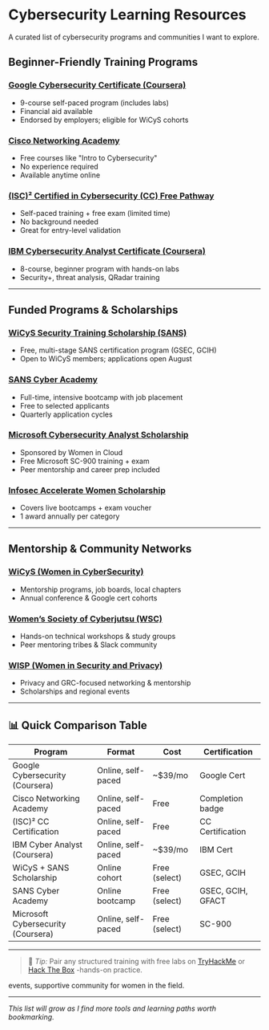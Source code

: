 # Cybersecurity Learning Resources

A curated list of cybersecurity programs and communities I want to explore.

## Beginner-Friendly Training Programs

### [Google Cybersecurity Certificate (Coursera)](https://www.coursera.org/professional-certificates/google-cybersecurity)
- 9-course self-paced program (includes labs)
- Financial aid available
- Endorsed by employers; eligible for WiCyS cohorts

### [Cisco Networking Academy](https://learningnetwork.cisco.com/s/question/0D53i00000KsoKjCAJ/intro-to-cybersecurity)
- Free courses like "Intro to Cybersecurity"
- No experience required
- Available anytime online

### [(ISC)² Certified in Cybersecurity (CC) Free Pathway](https://www.isc2.org/Certifications/CC)
- Self-paced training + free exam (limited time)
- No background needed
- Great for entry-level validation

### [IBM Cybersecurity Analyst Certificate (Coursera)](https://www.coursera.org/professional-certificates/ibm-cybersecurity-analyst)
- 8-course, beginner program with hands-on labs
- Security+, threat analysis, QRadar training

---

## Funded Programs & Scholarships

### [WiCyS Security Training Scholarship (SANS)](https://www.wicys.org/sans-security-training-scholarship/)
- Free, multi-stage SANS certification program (GSEC, GCIH)
- Open to WiCyS members; applications open August

### [SANS Cyber Academy](https://www.sans.org/cyber-academy)
- Full-time, intensive bootcamp with job placement
- Free to selected applicants
- Quarterly application cycles

### [Microsoft Cybersecurity Analyst Scholarship](https://www.womenincloud.com)
- Sponsored by Women in Cloud
- Free Microsoft SC-900 training + exam
- Peer mentorship and career prep included

### [Infosec Accelerate Women Scholarship](https://www.infosecinstitute.com/scholarship/)
- Covers live bootcamps + exam voucher
- 1 award annually per category

---

## Mentorship & Community Networks

### [WiCyS (Women in CyberSecurity)](https://www.wicys.org/)
- Mentorship programs, job boards, local chapters
- Annual conference & Google cert cohorts

### [Women’s Society of Cyberjutsu (WSC)](https://womenscyberjutsu.org)
- Hands-on technical workshops & study groups
- Peer mentoring tribes & Slack community

### [WISP (Women in Security and Privacy)](https://www.wisporg.com/)
- Privacy and GRC-focused networking & mentorship
- Scholarships and regional events

---

## 📊 Quick Comparison Table

| Program                                | Format              | Cost         | Certification       |
|----------------------------------------|---------------------|--------------|---------------------|
| Google Cybersecurity (Coursera)       | Online, self-paced  | ~$39/mo      | Google Cert         |
| Cisco Networking Academy              | Online, self-paced  | Free         | Completion badge    |
| (ISC)² CC Certification               | Online, self-paced  | Free         | CC Certification    |
| IBM Cyber Analyst (Coursera)         | Online, self-paced  | ~$39/mo      | IBM Cert            |
| WiCyS + SANS Scholarship              | Online cohort       | Free (select) | GSEC, GCIH          |
| SANS Cyber Academy                    | Online bootcamp     | Free (select) | GSEC, GCIH, GFACT   |
| Microsoft Cybersecurity (Coursera)   | Online, self-paced  | Free (select) | SC-900              |

---

> 💬 *Tip:* Pair any structured training with free labs on [TryHackMe](https://tryhackme.com) or [Hack The Box](https://www.hackthebox.com/) -hands-on practice.

 events, supportive community for women in the field.

---

_This list will grow as I find more tools and learning paths worth bookmarking._
